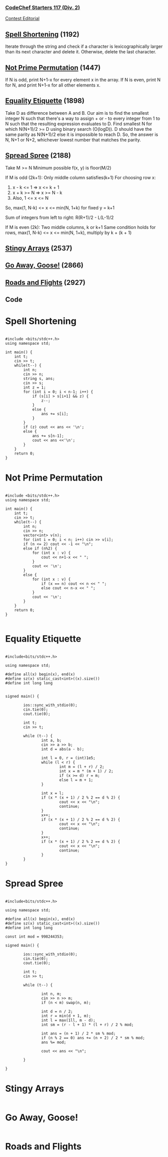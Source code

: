 ### [CodeChef Starters 117 (Div. 2)](https://www.codechef.com/START117B?order=desc&sortBy=successful_submissions)
[Contest Editorial](https://discuss.codechef.com/tags/c/editorial/5/start117)

## [Spell Shortening](https://www.codechef.com/problems/SHORTSPELL) (1192)

Iterate through the string and check if a character is lexicographically larger than its next character and delete it. Otherwise, delete the last character.

## [Not Prime Permutation](https://www.codechef.com/problems/NPRPE) (1447)

If N is odd, print N+1-x for every element x in the array. If N is even, print N for N, and print N+1-x for all other elements x. 

## [Equality Etiquette](https://www.codechef.com/problems/EQUAL2) (1898)

Take D as difference between A and B. Our aim is to find the smallest integer N such that there's a way to assign + or - to every integer from 1 to N such that the resulting expression evaluates to D.
Find smallest N for which N(N+1)/2 >= D using binary search (O(logD)).
D should have the same parity as N(N+1)/2 else it is impossible to reach D.
So, the answer is N, N+1 or N+2, whichever lowest number that matches the parity.

## [Spread Spree](https://www.codechef.com/problems/SPREADCT) (2188)

Take M >= N
Minimum possible f(x, y) is floor(M/2)

If M is odd (2k+1):
Only middle column satisfies(k+1)
For choosing row x:
1. x - k <= 1 => x <= k + 1
2. x + k >= N => x >= N - k
3. Also, 1 <= x <= N

So, max(1, N-k) <= x <= min(N, 1+k) for fixed y = k+1

Sum of integers from left to right: R(R+1)/2 - L(L-1)/2

If M is even (2k):
Two middle columns, k or k+1
Same condition holds for rows, max(1, N-k) <= x <= min(N, 1+k), multiply by k + (k + 1)

## [Stingy Arrays](https://www.codechef.com/problems/STINGY) (2537)


## [Go Away, Goose!](https://www.codechef.com/problems/AVOIDWALK) (2866)


## [Roads and Flights](https://www.codechef.com/problems/ROADAIR) (2927)






















## Code

# Spell Shortening

```

#include <bits/stdc++.h>
using namespace std;

int main() {
    int t;
    cin >> t;
    while(t--) {
        int n;
        cin >> n;
        string s, ans;
        cin >> s;
        int z = 1;
        for (int i = 0; i < n-1; i++) {
            if (s[i] > s[i+1] && z) {
                z--;
            }
            else {
                ans += s[i];
            }
        }
        if (z) cout << ans << '\n';
        else {
            ans += s[n-1];
            cout << ans <<'\n';
        }
    }
    return 0;
}

```

# Not Prime Permutation

```

#include <bits/stdc++.h>
using namespace std;

int main() {
    int t; 
    cin >> t;
    while(t--) {
        int n; 
        cin >> n;
        vector<int> v(n);
        for (int i = 0; i < n; i++) cin >> v[i];
        if (n <= 2) cout << -1 << "\n";
        else if (n%2) {
            for (int x : v) {
                cout << n+1-x << " ";
            }
            cout << '\n';
        }
        else {
            for (int x : v) {
                if (x == n) cout << n << " ";
                else cout << n-x << " ";
            }
            cout << '\n';
        }
    }
    return 0;
}


```

# Equality Etiquette 

```

#include<bits/stdc++.h>

using namespace std;

#define all(x) begin(x), end(x)
#define sz(x) static_cast<int>((x).size())
#define int long long


signed main() {

        ios::sync_with_stdio(0);
        cin.tie(0);
        cout.tie(0);

        int t;
        cin >> t;

        while (t--) {
                int a, b;
                cin >> a >> b;
                int d = abs(a - b);

                int l = 0, r = (int)1e5;
                while (l < r) {
                        int m = (l + r) / 2;
                        int x = m * (m + 1) / 2;
                        if (x >= d) r = m;
                        else l = m + 1;
                }
                
                int x = l;
                if (x * (x + 1) / 2 % 2 == d % 2) {
                        cout << x << "\n";
                        continue;
                }
                x++;
                if (x * (x + 1) / 2 % 2 == d % 2) {
                        cout << x << "\n";
                        continue;
                }
                x++;
                if (x * (x + 1) / 2 % 2 == d % 2) {
                        cout << x << "\n";
                        continue;
                }
        }       
}

```

# Spread Spree

```

#include<bits/stdc++.h>

using namespace std;

#define all(x) begin(x), end(x)
#define sz(x) static_cast<int>((x).size())
#define int long long

const int mod = 998244353;

signed main() {

        ios::sync_with_stdio(0);
        cin.tie(0);
        cout.tie(0);

        int t;
        cin >> t;

        while (t--) {

                int n, m;
                cin >> n >> m;
                if (n < m) swap(n, m);

                int d = n / 2;
                int r = min(d + 1, m);
                int l = max(1ll, m - d);
                int sm = (r - l + 1) * (l + r) / 2 % mod;
                
                int ans = (n + 1) / 2 * sm % mod;
                if (n % 2 == 0) ans += (n + 2) / 2 * sm % mod;
                ans %= mod;

                cout << ans << "\n";

        }
        
}

```

# Stingy Arrays

```

```

# Go Away, Goose!

```

```

# Roads and Flights

```

```